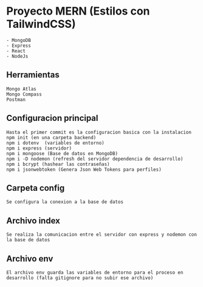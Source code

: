 # Proyecto MERN (Estilos con TailwindCSS)
    - MongoDB
    - Express
    - React
    - NodeJs

## Herramientas 
    Mongo Atlas
    Mongo Compass
    Postman

## Configuracion principal 
    Hasta el primer commit es la configuracion basica con la instalacion 
    npm init (en una carpeta backend)
    npm i dotenv  (variables de entorno)
    npm i express (servidor)
    npm i mongoose (Base de datos en MongoDB)
    npm i -D nodemon (refresh del servidor dependencia de desarrollo)
    npm i bcrypt (hashear las contraseñas)
    npm i jsonwebtoken (Genera Json Web Tokens para perfiles)

## Carpeta config
    Se configura la conexion a la base de datos 

## Archivo index
    Se realiza la comunicacion entre el servidor con express y nodemon con la base de datos

## Archivo env
    El archivo env guarda las variables de entorno para el proceso en desarrollo (falta gitignore para no subir ese archivo)



